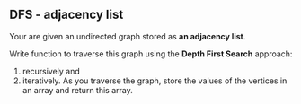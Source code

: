 ## DFS - adjacency list

Your are given an undirected graph stored as **an adjacency list**. 

Write function to traverse this graph using the **Depth First Search** approach:
1. recursively and
2. iteratively.
As you traverse the graph, store the values of the vertices in an array and return this array.